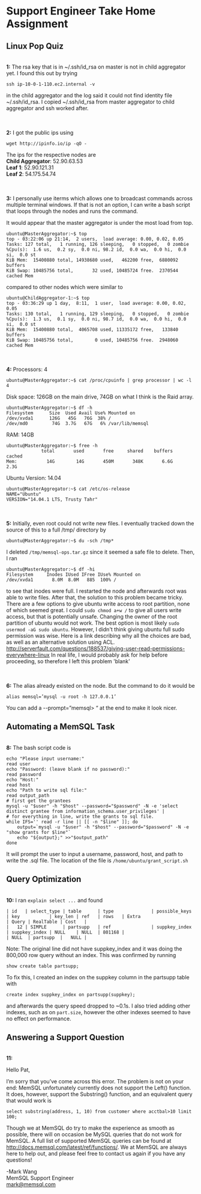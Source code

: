 # Support Engineer Take Home Assignment

## Linux Pop Quiz

<br><b>1:</b> The rsa key that is in ~/.ssh/id_rsa on master is not in child aggregator yet. I found this out by trying

    ssh ip-10-0-1-110.ec2.internal -v
  
in the child aggregator and the log said it could not find identity file ~/.ssh/id_rsa. I copied ~/.ssh/id_rsa from master aggregator to child aggregator and ssh worked after.

<br><br><b>2:</b> I got the public ips using

    wget http://ipinfo.io/ip -qO -
    
The ips for the respective nodes are <br>
<b>Child Aggregator</b>: 52.90.63.53 <br>
<b>Leaf 1</b>: 52.90.121.31 <br>
<b>Leaf 2</b>: 54.175.54.74

<br><br><b>3:</b> I personally use iterms which allows one to broadcast commands across multiple terminal windows. If that is not an option, I can write a bash script that loops through the nodes and runs the command.

It would appear that the master aggregator is under the most load from top.
```
ubuntu@MasterAggregator:~$ top
top - 03:22:06 up 21:14,  2 users,  load average: 0.00, 0.02, 0.05
Tasks: 127 total,   1 running, 126 sleeping,   0 stopped,   0 zombie
%Cpu(s):  1.6 us,  0.2 sy,  0.0 ni, 98.2 id,  0.0 wa,  0.0 hi,  0.0 si,  0.0 st
KiB Mem:  15400880 total, 14938680 used,   462200 free,  6880092 buffers
KiB Swap: 10485756 total,       32 used, 10485724 free.  2370544 cached Mem
```

compared to other nodes which were similar to
```
ubuntu@ChildAggregator-1:~$ top
top - 03:36:29 up 1 day,  8:11,  1 user,  load average: 0.00, 0.02, 0.05
Tasks: 130 total,   1 running, 129 sleeping,   0 stopped,   0 zombie
%Cpu(s):  1.3 us,  0.1 sy,  0.0 ni, 98.7 id,  0.0 wa,  0.0 hi,  0.0 si,  0.0 st
KiB Mem:  15400880 total,  4065708 used, 11335172 free,   133840 buffers
KiB Swap: 10485756 total,        0 used, 10485756 free.  2948060 cached Mem
```

<br><br><b>4:</b> Processors: 4
```
ubuntu@MasterAggregator:~$ cat /proc/cpuinfo | grep processor | wc -l
4
```
Disk space: 126GB on the main drive, 74GB on what I think is the Raid array. 
```
ubuntu@MasterAggregator:~$ df -h
Filesystem      Size  Used Avail Use% Mounted on
/dev/xvda1      126G   45G   76G  38% /
/dev/md0         74G  3.7G   67G   6% /var/lib/memsql
```

RAM: 14GB
```
ubuntu@MasterAggregator:~$ free -h
             total       used       free     shared    buffers     cached
Mem:           14G        14G       450M       348K       6.6G       2.3G
```
Ubuntu Version: 14.04
```
ubuntu@MasterAggregator:~$ cat /etc/os-release
NAME="Ubuntu"
VERSION="14.04.1 LTS, Trusty Tahr"
```

<br><br><b>5:</b> Initially, even root could not write new files. I eventually tracked down the source of this to a full /tmp/ directory by

    ubuntu@MasterAggregator:~$ du -sch /tmp*

I deleted `/tmp/memsql-ops.tar.gz` since it seemed a safe file to delete. Then, I ran 
```
ubuntu@MasterAggregator:~$ df -hi
Filesystem     Inodes IUsed IFree IUse% Mounted on
/dev/xvda1       8.0M  8.0M   885  100% /
```
to see that inodes were full. I restarted the node and afterwards root was able to write files. After that, the solution to this problem became tricky. There are a few options to give ubuntu write access to root partition, none of which seemed great.
I could `sudo chmod a+w /` to give all users write access, but that is potentially unsafe.
Changing the owner of the root partition of ubuntu would not work. The best option is most likely `sudo usermod -aG sudo ubuntu`. 
However, I didn't think giving ubuntu full sudo permission was wise. Here is a link describing why all the choices are bad,
as well as an alternative solution using ACL.  http://serverfault.com/questions/188537/giving-user-read-permissions-everywhere-linux
In real life, I would probably ask for help before proceeding, so therefore I left this problem 'blank'

<br><br><b>6:</b> The alias already existed on the node. But the command to do it would be

    alias memsql=’mysql -u root -h 127.0.0.1’
    
You can add a --prompt=”memsql> “ at the end to make it look nicer.

## Automating a MemSQL Task

<br><b>8:</b> The bash script code is
```
echo "Please input username:"
read user
echo "Password: (leave blank if no password):"
read password
echo "Host:"
read host
echo "Path to write sql file:"
read output_path
# first get the grantees
mysql -u "$user" -h "$host" --password="$password" -N -e 'select distinct grantee from information_schema.user_privileges' |
# for everything in line, write the grants to sql file.
while IFS='' read -r line || [[ -n "$line" ]]; do
    output=`mysql -u "$user" -h "$host" --password="$password" -N -e "show grants for $line"`
    echo "${output};" >>"$output_path"
done
```
It will prompt the user to input a username, password, host, and path to write the .sql file. The location of the file is `/home/ubuntu/grant_script.sh`

## Query Optimization

<br><b>10:</b> I ran `explain select ...` and found
```
| id   | select_type | table      | type              | possible_keys         | key           | key_len | ref   | rows   | Extra                                     | Query | RealTable | Cost   |
|   12 | SIMPLE      | partsupp   | ref               | suppkey_index         | suppkey_index | NULL    | NULL  | 801168 |                                           | NULL  | partsupp  |   NULL |
```
Note: The original line did not have suppkey_index and it was doing the 800,000 row query without an index. This was confirmed by running

    show create table partsupp;
    
To fix this, I created an index on the suppkey column in the partsupp table with

    create index suppkey_index on partsupp(suppkey);
    
and afterwards the query speed dropped to ~0.1s. I also tried adding other indexes, such as on `part.size`, however the other indexes
seemed to have no effect on performance.

## Answering a Support Question

<br><b>11:</b>

Hello Pat,

I’m sorry that you’ve come across this error. The problem is not on your end: MemSQL unfortunately currently does not support the Left() function. It does, however, support the Substring() function, and an equivalent query that would work is

    select substring(address, 1, 10) from customer where acctbal>10 limit 100;

Though we at MemSQL do try to make the experience as smooth as possible, there will on occasion be MySQL queries that do not work for MemSQL. A full list of supported MemSQL queries can be found at http://docs.memsql.com/latest/ref/functions/. We at MemSQL are always here to help out, and please feel free to contact us again if you have any questions!

-Mark Wang <br>
MemSQL Support Engineer <br>
mark@memsql.com<br>
